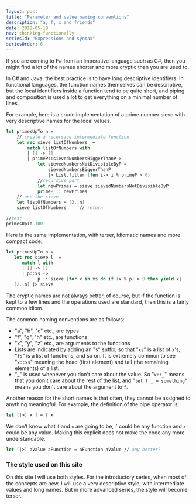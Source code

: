 ```yaml
---
layout: post
title: "Parameter and value naming conventions"
description: "a, f, x and friends"
date: 2012-05-19
nav: thinking-functionally
seriesId: "Expressions and syntax"
seriesOrder: 6
---
```


If you are coming to F# from an imperative language such as C#, then you might find a lot of the names shorter and more cryptic than you are used to.

In C# and Java, the best practice is to have long descriptive identifiers.  In functional languages, the function names themselves can be descriptive, but the local identifiers inside a function tend to be quite short, and piping and composition is used a lot to get everything on a minimal number of lines.

For example, here is a crude implementation of a prime number sieve with very descriptive names for the local values.

```fsharp
let primesUpTo n =
    // create a recursive intermediate function
    let rec sieve listOfNumbers  =
        match listOfNumbers with
        | [] -> []
        | primeP::sievedNumbersBiggerThanP->
            let sievedNumbersNotDivisibleByP =
                sievedNumbersBiggerThanP
                |> List.filter (fun i-> i % primeP > 0)
            //recursive part
            let newPrimes = sieve sievedNumbersNotDivisibleByP
            primeP :: newPrimes
    // use the sieve
    let listOfNumbers = [2..n]
    sieve listOfNumbers     // return

//test
primesUpTo 100
```

Here is the same implementation, with terser, idiomatic names and more compact code:

```fsharp
let primesUpTo n =
   let rec sieve l  =
      match l with
      | [] -> []
      | p::xs ->
            p :: sieve [for x in xs do if (x % p) > 0 then yield x]
   [2..n] |> sieve
```

The cryptic names are not always better, of course, but if the function is kept to a few lines and the operations used are standard, then this is a fairly common idiom.

The common naming conventions are as follows:

* "a", "b", "c" etc., are types
* "f", "g", "h" etc., are functions
* "x", "y", "z" etc., are arguments to the functions
* Lists are indicated by adding an "s" suffix, so that "`xs`" is a list of `x`'s, "`fs`" is a list of functions, and so on.  It is extremely common to see "`x::xs`" meaning the head (first element) and tail (the remaining elements) of a list.
* "_" is used whenever you don't care about the value. So "`x::_`" means that you don't care about the rest of the list, and "`let f _ = something`" means you don't care about the argument to `f`.

Another reason for the short names is that often, they cannot be assigned to anything meaningful.  For example, the definition of the pipe operator is:

```fsharp
let (|>) x f = f x
```

We don't know what `f` and `x` are going to be, `f` could be any function and `x` could be any value. Making this explicit does not make the code any more understandable.

```fsharp
let (|>) aValue aFunction = aFunction aValue // any better?
```

### The style used on this site

On this site I will use both styles.  For the introductory series, when most of the concepts are new, I will use a very descriptive style, with intermediate values and long names.  But in more advanced series, the style will become terser.
